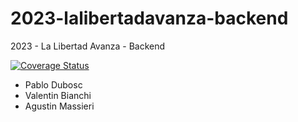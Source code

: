 # 2023-lalibertadavanza-backend
2023 - La Libertad Avanza - Backend

[![Coverage Status](https://coveralls.io/repos/github/Pablodubosc/2023-HeliApp-backend/badge.svg)](https://coveralls.io/github/Pablodubosc/2023-HeliApp-backend)

- Pablo Dubosc
- Valentin Bianchi
- Agustin Massieri
